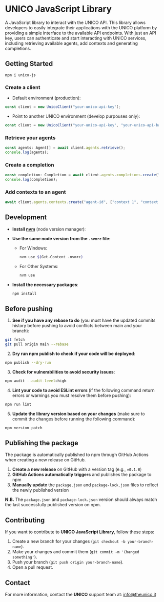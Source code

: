 # UNICO JavaScript Library

A JavaScript library to interact with the UNICO API. This library allows developers to easily integrate their applications with the UNICO platform by providing a simple interface to the available API endpoints. With just an API key, users can authenticate and start interacting with UNICO services, including retrieving available agents, add contexts and generating completions.

## Getting Started

```
npm i unico-js
```

### Create a client

- Default environment (production):

```javascript
const client = new UnicoClient("your-unico-api-key");
```

- Point to another UNICO environment (develop purpouses only):

```javascript
const client = new UnicoClient("your-unico-api-key", "your-unico-api-base-url");
```

### Retrieve your agents

```javascript
const agents: Agent[] = await client.agents.retrieve();
console.log(agents);
```

### Create a completion

```javascript
const completion: Completion = await client.agents.completions.create("agent-id", "Hello World!");
console.log(completion);
```

### Add contexts to an agent

```javascript
await client.agents.contexts.create("agent-id", ["context 1", "context 2"]);
```

## Development

- **Install [nvm](https://www.freecodecamp.org/news/node-version-manager-nvm-install-guide/)** (node version manager):

- **Use the same node version from the `.nvmrc` file**:
  - For Windows:
    ```sh
    nvm use $(Get-Content .nvmrc)
    ```
  - For Other Systems:
    ```sh
    nvm use
    ```
- **Install the necessary packages**:

  ```sh
  npm install
  ```

## Before pushing

1. **See if you have any rebase to do** (you must have the updated commits history before pushing to avoid conflicts between main and your branch):

```sh
git fetch
git pull origin main --rebase
```

2. **Dry run npm publish to check if your code will be deployed**:

```sh
npm publish --dry-run
```

3. **Check for vulnerabilities to avoid security issues**:

```sh
npm audit --audit-level=high
```

4. **Lint your code to avoid ESLint errors** (if the following command return errors or warnings you must resolve them before pushing):

```sh
npm run lint
```

5. **Update the library version based on your changes** (make sure to commit the changes before running the following command):

```sh
npm version patch
```

## Publishing the package

The package is automatically published to npm through GitHub Actions when creating a new release on GitHub.

1. **Create a new release** on GitHub with a version tag (e.g., `v0.1.0`)
2. **GitHub Actions automatically triggers** and publishes the package to npm
3. **Manually update** the `package.json` and `package-lock.json` files to reflect the newly published version

**N.B.** The `package.json` and `package-lock.json` version should always match the last successfully published version on npm.

## Contributing

If you want to contribute to **UNICO JavaScript Library**, follow these steps:

1. Create a new branch for your changes (`git checkout -b your-branch-name`).
2. Make your changes and commit them (`git commit -m 'Changed something'`).
3. Push your branch (`git push origin your-branch-name`).
4. Open a pull request.

## Contact

For more information, contact the **UNICO** support team at: info@theunico.it
